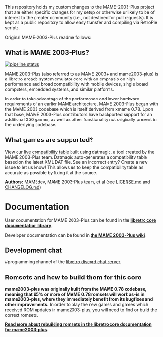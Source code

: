 This repository holds my custom changes to the MAME-2003-Plus project that are either specific changes for my setup or otherwise unlikely to be of interest to the greater community (i.e., not destined for pull requests).  It is kept as a public repository to allow easy transfer and compiling via RetroPie scripts.

Original MAME-2003-Plus readme follows:

## What is MAME 2003-Plus?
[![pipeline status](https://git.libretro.com/libretro/mame2003-plus-libretro/badges/master/pipeline.svg)](https://git.libretro.com/libretro/mame2003-plus-libretro/-/commits/master)

MAME 2003-Plus (also referred to as MAME 2003+ and mame2003-plus) is a libretro arcade system emulator core with an emphasis on high performance and broad compatibility with mobile devices, single board computers, embedded systems, and similar platforms.

In order to take advantage of the performance and lower hardware requirements of an earlier MAME architecture, MAME 2003-Plus began with the MAME 2003 codebase which is itself derived from xmame 0.78. Upon that base, MAME 2003-Plus contributors have backported support for an additional 350 games, as well as other functionality not originally present in the underlying codebase.

## What games are supported?
View our [live compatibility table](https://buildbot.libretro.com/compatibility_lists/cores/mame2003-plus/mame2003-plus.html) built using datmagic, a tool created by the MAME 2003-Plus team. Datmagic auto-generates a compatibility table based on the latest XML DAT file. See an incorrect entry? Create a new issue to let us know! This allows us to keep the compatibility table as accurate as possible by fixing it at the source.

**Authors:** MAMEdev, MAME 2003-Plus team, et al (see [LICENSE.md](https://raw.githubusercontent.com/libretro/mame2003-plus-libretro/master/LICENSE.md) and [CHANGELOG.md](https://raw.githubusercontent.com/libretro/mame2003-plus-libretro/master/CHANGELOG.md))

# Documentation
User documentation for MAME 2003-Plus can be found in the **[libretro core documentation library](https://docs.libretro.com/)**.

Developer documentation can be found in **[the MAME 2003-Plus wiki](https://github.com/libretro/mame2003-plus-libretro/wiki)**.

## Development chat
#programming channel of the [libretro discord chat server](https://discordapp.com/invite/C4amCeV).

## Romsets and how to build them for this core

**mame2003-plus was originally built from the MAME 0.78 codebase, meaning that 95% or more of MAME 0.78 romsets will work as-is in mame2003-plus, where they immediately benefit from its bugfixes and other improvements.** In order to play the new games and games which received ROM updates in mame2003-plus, you will need to find or build the correct romsets.

**[Read more about rebuilding romsets in the libretro core documentation for mame2003-plus](https://docs.libretro.com/library/mame2003_plus/#Building-romsets-for-MAME-2003-Plus)**.
